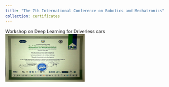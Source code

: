 ```yaml
---
title: "The 7th International Conference on Robotics and Mechatronics"
collection: certificates
---
```



Workshop on Deep Learning for Driverless cars<br/><img src='/images/C1.jpg' width="250" height="150">
